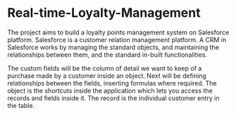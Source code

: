 # Real-time-Loyalty-Management

The project aims to build a loyalty points management system on Salesforce platform. Salesforce is a customer relation management platform. A CRM in Salesforce works by managing the standard objects, and maintaining the relationships between them, and the standard in-built functionalities. 

The custom fields will be the column of detail we want to keep of a purchase made by a customer inside an object. Next will be defining relationships between the fields, inserting formulas where required. The object is the shortcuts inside the application which lets you access the records and fields inside it. The record is the individual customer entry in the table.  
